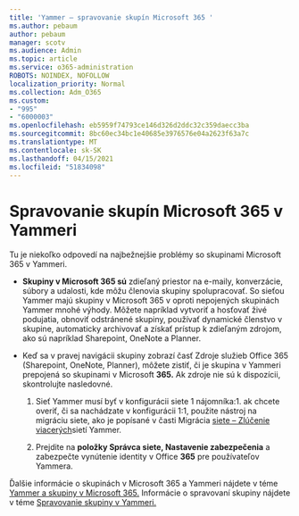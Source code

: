 ```yaml
---
title: 'Yammer – spravovanie skupín Microsoft 365 '
ms.author: pebaum
author: pebaum
manager: scotv
ms.audience: Admin
ms.topic: article
ms.service: o365-administration
ROBOTS: NOINDEX, NOFOLLOW
localization_priority: Normal
ms.collection: Adm_O365
ms.custom:
- "995"
- "6000003"
ms.openlocfilehash: eb5959f74793ce146d326d2ddc32c359daecc3ba
ms.sourcegitcommit: 8bc60ec34bc1e40685e3976576e04a2623f63a7c
ms.translationtype: MT
ms.contentlocale: sk-SK
ms.lasthandoff: 04/15/2021
ms.locfileid: "51834098"
---
```

# <a name="manage-microsoft-365-groups-in-yammer"></a>Spravovanie skupín Microsoft 365 v Yammeri

Tu je niekoľko odpovedí na najbežnejšie problémy so skupinami Microsoft 365 v Yammeri.

* **Skupiny v Microsoft 365 sú** zdieľaný priestor na e-maily, konverzácie, súbory a udalosti, kde môžu členovia skupiny spolupracovať. So sieťou Yammer majú skupiny v Microsoft 365 v oproti nepojených skupinách Yammer mnohé výhody. Môžete napríklad vytvoriť a hosťovať živé podujatia, obnoviť odstránené skupiny, používať dynamické členstvo v skupine, automaticky archivovať a získať prístup k zdieľaným zdrojom, ako sú napríklad Sharepoint, OneNote a Planner.

* Keď sa v pravej navigácii skupiny zobrazí časť Zdroje služieb Office 365 (Sharepoint, OneNote, Planner), môžete zistiť, či je skupina v Yammeri prepojená so skupinami v Microsoft **365.** Ak zdroje nie sú k dispozícii, skontrolujte nasledovné.

  1. Sieť Yammer musí byť v konfigurácii siete 1 nájomníka:1. ak chcete overiť, či sa nachádzate v  konfigurácii 1:1, použite nástroj na migráciu siete, ako je popísané v časti Migrácia [siete – Zlúčenie viacerých](https://docs.microsoft.com/yammer/configure-your-yammer-network/consolidate-multiple-yammer-networks)sietí Yammer.

  2. Prejdite na **položky Správca siete, Nastavenie zabezpečenia** a zabezpečte vynútenie identity v Office **365** pre používateľov Yammera.

Ďalšie informácie o skupinách v Microsoft 365 a Yammeri nájdete v téme [Yammer a skupiny v Microsoft 365.](https://docs.microsoft.com/yammer/manage-yammer-groups/yammer-and-office-365-groups) Informácie o spravovaní skupiny nájdete v téme [Spravovanie skupiny v Yammeri.](https://support.office.com/article/Manage-a-group-in-Yammer-6e05c6d6-5548-4c88-89cd-e6757a514ef2)

